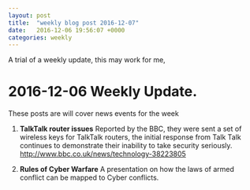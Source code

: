 ```yaml
---
layout: post
title:  "weekly blog post 2016-12-07"
date:   2016-12-06 19:56:07 +0000
categories: weekly
---
```


A trial of a weekly update, this may work for me, 

# 2016-12-06 Weekly Update.



These posts are will cover news events for the week

1. **TalkTalk router issues**
  Reported by the BBC, they were sent a set of wireless keys for TalkTalk routers, the initial response from Talk Talk continues  to demonstrate their inability to take security seriously. 
http://www.bbc.co.uk/news/technology-38223805


  
2. **Rules of Cyber Warfare**
 A presentation on how the laws of armed conflict can be mapped to Cyber conflicts. 


